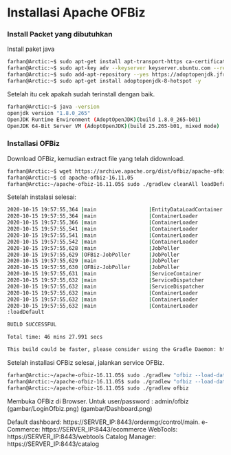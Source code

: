 # Installasi Apache OFBiz

### Install Packet yang dibutuhkan
Install paket java
```bash
farhan@Arctic:~$ sudo apt-get install apt-transport-https ca-certificates wget dirmngr gnupg software-properties-common unzip -y
farhan@Arctic:~$ sudo apt-key adv --keyserver keyserver.ubuntu.com --recv-keys 8AC3B29174885C03
farhan@Arctic:~$ sudo add-apt-repository --yes https://adoptopenjdk.jfrog.io/adoptopenjdk/deb/
farhan@Arctic:~$ sudo apt-get install adoptopenjdk-8-hotspot -y
```

Setelah itu cek apakah sudah terinstall dengan baik.
```bash
farhan@Arctic:~$ java -version
openjdk version "1.8.0_265"
OpenJDK Runtime Environment (AdoptOpenJDK)(build 1.8.0_265-b01)
OpenJDK 64-Bit Server VM (AdoptOpenJDK)(build 25.265-b01, mixed mode)
```

### Installasi OFBiz
Download OFBiz, kemudian extract file yang telah didownload.
```bash
farhan@Arctic:~$ wget https://archive.apache.org/dist/ofbiz/apache-ofbiz-16.11.05.zip
farhan@Arctic:~$ cd apache-ofbiz-16.11.05
farhan@Arctic:~/apache-ofbiz-16.11.05$ sudo ./gradlew cleanAll loadDefault
```

Setelah instalasi selesai:
```bash
2020-10-15 19:57:55,364 |main                 |EntityDataLoadContainer       |I| =-=-=-=-=-=-= Finished the data load with 17175 rows changed.
2020-10-15 19:57:55,364 |main                 |ContainerLoader               |I| Started container dataload-container
2020-10-15 19:57:55,366 |main                 |ContainerLoader               |I| Shutting down containers
2020-10-15 19:57:55,541 |main                 |ContainerLoader               |I| Stopping container dataload-container
2020-10-15 19:57:55,541 |main                 |ContainerLoader               |I| Stopped container dataload-container
2020-10-15 19:57:55,542 |main                 |ContainerLoader               |I| Stopping container service-container
2020-10-15 19:57:55,628 |main                 |JobPoller                     |I| Shutting down JobPoller.
2020-10-15 19:57:55,629 |OFBiz-JobPoller      |JobPoller                     |I| JobPoller thread started.
2020-10-15 19:57:55,629 |main                 |JobPoller                     |I| JobPoller shutdown completed.
2020-10-15 19:57:55,630 |OFBiz-JobPoller      |JobPoller                     |I| JobPoller thread stopped.
2020-10-15 19:57:55,631 |main                 |ServiceContainer              |I| Removing from cache dispatcher: entity-default
2020-10-15 19:57:55,632 |main                 |ServiceDispatcher             |I| De-Registering dispatcher: entity-default
2020-10-15 19:57:55,632 |main                 |ServiceDispatcher             |I| Shutting down the service engine...
2020-10-15 19:57:55,632 |main                 |ContainerLoader               |I| Stopped container service-container
2020-10-15 19:57:55,632 |main                 |ContainerLoader               |I| Stopping container component-container
2020-10-15 19:57:55,632 |main                 |ContainerLoader               |I| Stopped container component-container
:loadDefault

BUILD SUCCESSFUL

Total time: 46 mins 27.991 secs

This build could be faster, please consider using the Gradle Daemon: https://docs.gradle.org/2.13/userguide/gradle_daemon.html
```

Setelah installasi OFBiz selesai, jalankan service OFBiz.
```bash
farhan@Arctic:~/apache-ofbiz-16.11.05$ sudo ./gradlew "ofbiz --load-data readers=seed"
farhan@Arctic:~/apache-ofbiz-16.11.05$ sudo ./gradlew "ofbiz --load-data readers=seed,seed-initial,ext"
farhan@Arctic:~/apache-ofbiz-16.11.05$ sudo ./gradlew ofbiz
```

Membuka OFBiz di Browser. Untuk user/password : admin/ofbiz
(gambar/LoginOfbiz.png)
(gambar/Dashboard.png)

Default dashboard: https://SERVER_IP:8443/ordermgr/control/main. 
e-Commerce: https://SERVER_IP:8443/ecommerce
WebTools: https://SERVER_IP:8443/webtools
Catalog Manager: https://SERVER_IP:8443/catalog





